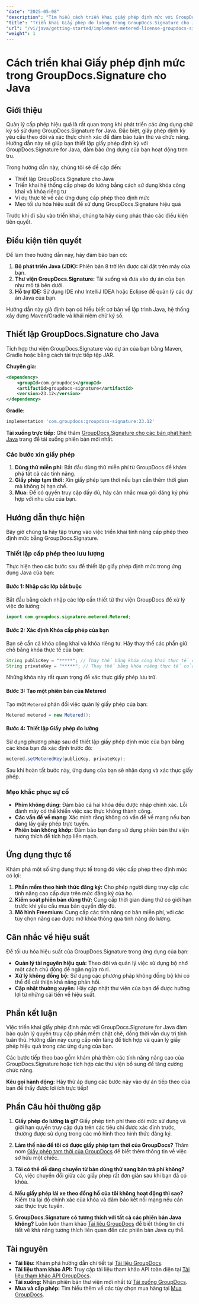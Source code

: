 ```yaml
---
"date": "2025-05-08"
"description": "Tìm hiểu cách triển khai giấy phép định mức với GroupDocs.Signature cho Java. Hướng dẫn này bao gồm thiết lập, tích hợp và các phương pháp hay nhất."
"title": "Triển khai Giấy phép đo lường trong GroupDocs.Signature cho Java - Hướng dẫn từng bước"
"url": "/vi/java/getting-started/implement-metered-license-groupdocs-signature-java/"
"weight": 1
---
```


# Cách triển khai Giấy phép định mức trong GroupDocs.Signature cho Java

## Giới thiệu

Quản lý cấp phép hiệu quả là rất quan trọng khi phát triển các ứng dụng chữ ký số sử dụng GroupDocs.Signature for Java. Đặc biệt, giấy phép định kỳ yêu cầu theo dõi và xác thực chính xác để đảm bảo tuân thủ và chức năng. Hướng dẫn này sẽ giúp bạn thiết lập giấy phép định kỳ với GroupDocs.Signature for Java, đảm bảo ứng dụng của bạn hoạt động trơn tru.

Trong hướng dẫn này, chúng tôi sẽ đề cập đến:
- Thiết lập GroupDocs.Signature cho Java
- Triển khai hệ thống cấp phép đo lường bằng cách sử dụng khóa công khai và khóa riêng tư
- Ví dụ thực tế về các ứng dụng cấp phép theo định mức
- Mẹo tối ưu hóa hiệu suất để sử dụng GroupDocs.Signature hiệu quả

Trước khi đi sâu vào triển khai, chúng ta hãy cùng phác thảo các điều kiện tiên quyết.

## Điều kiện tiên quyết

Để làm theo hướng dẫn này, hãy đảm bảo bạn có:
1. **Bộ phát triển Java (JDK):** Phiên bản 8 trở lên được cài đặt trên máy của bạn.
2. **Thư viện GroupDocs.Signature:** Tải xuống và đưa vào dự án của bạn như mô tả bên dưới.
3. **Hỗ trợ IDE:** Sử dụng IDE như IntelliJ IDEA hoặc Eclipse để quản lý các dự án Java của bạn.

Hướng dẫn này giả định bạn có hiểu biết cơ bản về lập trình Java, hệ thống xây dựng Maven/Gradle và khái niệm chữ ký số.

## Thiết lập GroupDocs.Signature cho Java

Tích hợp thư viện GroupDocs.Signature vào dự án của bạn bằng Maven, Gradle hoặc bằng cách tải trực tiếp tệp JAR.

**Chuyên gia:**
```xml
<dependency>
    <groupId>com.groupdocs</groupId>
    <artifactId>groupdocs-signature</artifactId>
    <version>23.12</version>
</dependency>
```

**Gradle:**
```gradle
implementation 'com.groupdocs:groupdocs-signature:23.12'
```

**Tải xuống trực tiếp:** Ghé thăm [GroupDocs.Signature cho các bản phát hành Java](https://releases.groupdocs.com/signature/java/) trang để tải xuống phiên bản mới nhất.

### Các bước xin giấy phép

1. **Dùng thử miễn phí:** Bắt đầu dùng thử miễn phí từ GroupDocs để khám phá tất cả các tính năng.
2. **Giấy phép tạm thời:** Xin giấy phép tạm thời nếu bạn cần thêm thời gian mà không bị hạn chế.
3. **Mua:** Để có quyền truy cập đầy đủ, hãy cân nhắc mua gói đăng ký phù hợp với nhu cầu của bạn.

## Hướng dẫn thực hiện

Bây giờ chúng ta hãy tập trung vào việc triển khai tính năng cấp phép theo định mức bằng GroupDocs.Signature.

### Thiết lập cấp phép theo lưu lượng

Thực hiện theo các bước sau để thiết lập giấy phép định mức trong ứng dụng Java của bạn:

#### Bước 1: Nhập các lớp bắt buộc
Bắt đầu bằng cách nhập các lớp cần thiết từ thư viện GroupDocs để xử lý việc đo lường:
```java
import com.groupdocs.signature.metered.Metered;
```

#### Bước 2: Xác định Khóa cấp phép của bạn
Bạn sẽ cần cả khóa công khai và khóa riêng tư. Hãy thay thế các phần giữ chỗ bằng khóa thực tế của bạn:
```java
String publicKey = "*****"; // Thay thế bằng khóa công khai thực tế của bạn
String privateKey = "*****"; // Thay thế bằng khóa riêng thực tế của bạn
```
Những khóa này rất quan trọng để xác thực giấy phép lưu trữ.

#### Bước 3: Tạo một phiên bản của Metered
Tạo một `Metered` phản đối việc quản lý giấy phép của bạn:
```java
Metered metered = new Metered();
```

#### Bước 4: Thiết lập Giấy phép đo lường
Sử dụng phương pháp sau để thiết lập giấy phép định mức của bạn bằng các khóa bạn đã xác định trước đó:
```java
metered.setMeteredKey(publicKey, privateKey);
```
Sau khi hoàn tất bước này, ứng dụng của bạn sẽ nhận dạng và xác thực giấy phép.

### Mẹo khắc phục sự cố
- **Phím không đúng:** Đảm bảo cả hai khóa đều được nhập chính xác. Lỗi đánh máy có thể khiến việc xác thực không thành công.
- **Các vấn đề về mạng:** Xác minh rằng không có vấn đề về mạng nếu bạn đang lấy giấy phép trực tuyến.
- **Phiên bản không khớp:** Đảm bảo bạn đang sử dụng phiên bản thư viện tương thích để tích hợp liền mạch.

## Ứng dụng thực tế

Khám phá một số ứng dụng thực tế trong đó việc cấp phép theo định mức có lợi:
1. **Phần mềm theo hình thức đăng ký:** Cho phép người dùng truy cập các tính năng cao cấp dựa trên mức đăng ký của họ.
2. **Kiểm soát phiên bản dùng thử:** Cung cấp thời gian dùng thử có giới hạn trước khi yêu cầu mua bản quyền đầy đủ.
3. **Mô hình Freemium:** Cung cấp các tính năng cơ bản miễn phí, với các tùy chọn nâng cao được mở khóa thông qua tính năng đo lường.

## Cân nhắc về hiệu suất
Để tối ưu hóa hiệu suất của GroupDocs.Signature trong ứng dụng của bạn:
- **Quản lý tài nguyên hiệu quả:** Theo dõi và quản lý việc sử dụng bộ nhớ một cách chủ động để ngăn ngừa rò rỉ.
- **Xử lý không đồng bộ:** Sử dụng các phương pháp không đồng bộ khi có thể để cải thiện khả năng phản hồi.
- **Cập nhật thường xuyên:** Hãy cập nhật thư viện của bạn để được hưởng lợi từ những cải tiến về hiệu suất.

## Phần kết luận

Việc triển khai giấy phép định mức với GroupDocs.Signature for Java đảm bảo quản lý quyền truy cập phần mềm chặt chẽ, đồng thời vẫn duy trì tính tuân thủ. Hướng dẫn này cung cấp nền tảng để tích hợp và quản lý giấy phép hiệu quả trong các ứng dụng của bạn.

Các bước tiếp theo bao gồm khám phá thêm các tính năng nâng cao của GroupDocs.Signature hoặc tích hợp các thư viện bổ sung để tăng cường chức năng.

**Kêu gọi hành động:** Hãy thử áp dụng các bước này vào dự án tiếp theo của bạn để thấy được lợi ích trực tiếp!

## Phần Câu hỏi thường gặp

1. **Giấy phép đo lường là gì?**
   Giấy phép tính phí theo dõi mức sử dụng và giới hạn quyền truy cập dựa trên các tiêu chí được xác định trước, thường được sử dụng trong các mô hình theo hình thức đăng ký.

2. **Làm thế nào để tôi có được giấy phép tạm thời của GroupDocs?**
   Thăm nom [Giấy phép tạm thời của GroupDocs](https://purchase.groupdocs.com/temporary-license/) để biết thêm thông tin về việc sở hữu một chiếc.

3. **Tôi có thể dễ dàng chuyển từ bản dùng thử sang bản trả phí không?**
   Có, việc chuyển đổi giữa các giấy phép rất đơn giản sau khi bạn đã có khóa.

4. **Nếu giấy phép lái xe theo đồng hồ của tôi không hoạt động thì sao?**
   Kiểm tra lại độ chính xác của khóa và đảm bảo kết nối mạng nếu cần xác thực trực tuyến.

5. **GroupDocs.Signature có tương thích với tất cả các phiên bản Java không?**
   Luôn luôn tham khảo [Tài liệu GroupDocs](https://docs.groupdocs.com/signature/java/) để biết thông tin chi tiết về khả năng tương thích liên quan đến các phiên bản Java cụ thể.

## Tài nguyên
- **Tài liệu:** Khám phá hướng dẫn chi tiết tại [Tài liệu GroupDocs](https://docs.groupdocs.com/signature/java/).
- **Tài liệu tham khảo API:** Truy cập tài liệu tham khảo API toàn diện tại [Tài liệu tham khảo API GroupDocs](https://reference.groupdocs.com/signature/java/).
- **Tải xuống:** Nhận phiên bản thư viện mới nhất từ [Tải xuống GroupDocs](https://releases.groupdocs.com/signature/java/).
- **Mua và cấp phép:** Tìm hiểu thêm về các tùy chọn mua hàng tại [Mua GroupDocs](https://purchase.groupdocs.com/buy).